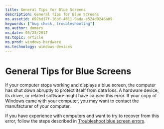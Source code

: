```yaml
---
title: General Tips for Blue Screens
description: General Tips for Blue Screens
ms.assetid: 692bd17f-16bf-4611-9ada-e524d9246a09
keywords: ["bug check, troubleshooting"]
ms.author: domars
ms.date: 05/23/2017
ms.topic: article
ms.prod: windows-hardware
ms.technology: windows-devices
---
```


# General Tips for Blue Screens


If your computer stops working and displays a blue screen, the computer has shut down abruptly to protect itself from data loss. A hardware device, its driver, or related software might have caused this error. If your copy of Windows came with your computer, you may want to contact the manufacturer of your computer.

If you have experience with computers and want to try to recover from this error, follow the steps described in [Troubleshoot blue screen errors](http://go.microsoft.com/fwlink/p/?linkid=183646).

 

 





